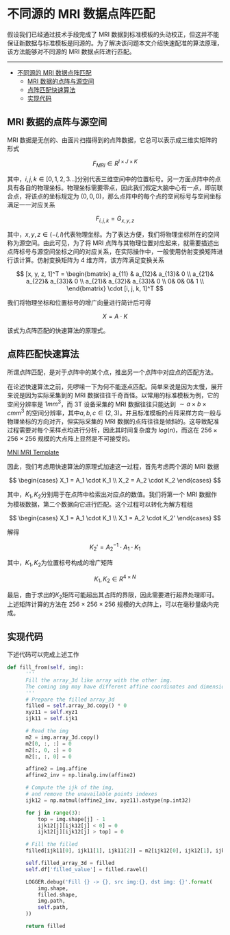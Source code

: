 # 不同源的 MRI 数据点阵匹配

假设我们已经通过技术手段完成了 MRI 数据到标准模板的头动校正，但这并不能保证新数据与标准模板是同源的。为了解决该问题本文介绍快速配准的算法原理，该方法能够对不同源的 MRI 数据点阵进行匹配。

---
- [不同源的 MRI 数据点阵匹配](#不同源的-mri-数据点阵匹配)
  - [MRI 数据的点阵与源空间](#mri-数据的点阵与源空间)
  - [点阵匹配快速算法](#点阵匹配快速算法)
  - [实现代码](#实现代码)


## MRI 数据的点阵与源空间

MRI 数据是无创的、由面片扫描得到的点阵数据，它总可以表示成三维实矩阵的形式

$$
F_{MRI} \in R^{I \times J \times K}
$$

其中，$i, j, k \in [0, 1, 2, 3 \dots ]$分别代表三维空间中的位置标号。另一方面点阵中的点具有各自的物理坐标。物理坐标需要零点，因此我们假定大脑中心有一点，即前联合点，将该点的坐标规定为 $(0, 0, 0)$，那么点阵中的每个点的空间标号与空间坐标满足一一对应关系

$$
F_{i, j, k} = G_{x, y, z}
$$

其中，$x, y, z \in (-l, l)$代表物理坐标。为了表达方便，我们将物理坐标所在的空间称为源空间。由此可见，为了将 MRI 点阵与其物理位置对应起来，就需要描述出点阵标号与源空间坐标之间的对应关系，在实际操作中，一般使用仿射变换矩阵进行该计算。仿射变换矩阵为 4 维方阵，该方阵满足变换关系

$$
[x, y, z, 1]^T =
\begin{bmatrix}
a_{11} & a_{12}& a_{13}& 0 \\
a_{21}& a_{22}& a_{33}& 0 \\
a_{21}& a_{32}& a_{33}& 0 \\
0& 0& 0& 1 \\
\end{bmatrix} \cdot
[i, j, k, 1]^T
$$

我们将物理坐标和位置标号的增广向量进行简计后可得

$$
X = A \cdot K
$$

该式为点阵匹配的快速算法的原理式。

## 点阵匹配快速算法

所谓点阵匹配，是对于点阵中的某个点，推出另一个点阵中对应点的匹配方法。

在论述快速算法之前，先啰嗦一下为何不能逐点匹配。简单来说是因为太慢，展开来说是因为实际采集到的 MRI 数据往往千奇百怪。以常用的标准模板为例，它的空间分辨率是 $1mm^3$，而 3T 设备采集的 MRI 数据往往只能达到 $\sim a \times b \times c mm^3$ 的空间分辨率，其中$a, b, c\in (2, 3)$。并且标准模板的点阵采样方向一般与物理坐标的方向对齐，但实际采集的 MRI 数据的点阵往往是倾斜的。这导致配准过程需要对每个采样点均进行分析，因此其时间复杂度为 $log(n)$，而这在 $256 \times 256 \times 256$ 规模的大点阵上显然是不可接受的。

[MNI MRI Template](https://neuroconductor.org/help/MNITemplate/)

因此，我们考虑用快速算法的原理式加速这一过程，首先考虑两个源的 MRI 数据

$$
\begin{cases}
X_1 = A_1 \cdot K_1 \\
X_2 = A_2 \cdot K_2
\end{cases}
$$

其中，$K_1, K_2$分别用于在点阵中检索出对应点的数值。我们将第一个 MRI 数据作为模板数据，第二个数据向它进行匹配。这个过程可以转化为解方程组

$$
\begin{cases}
X_1 = A_1 \cdot K_1 \\
X_1 = A_2 \cdot K_2'
\end{cases}
$$

解得

$$
K_2'=A_2^{-1} \cdot A_1 \cdot K_1
$$

其中，$K_1, K_2$为位置标号构成的增广矩阵

$$
K_1, K_2\in R^{4 \times N}
$$

最后，由于求出的$K_2$矩阵可能超出其占阵的界限，因此需要进行超界处理即可。上述矩阵计算的方法在 $256 \times 256 \times 256$ 规模的大点阵上，可以在毫秒量级内完成。

## 实现代码

下述代码可以完成上述工作

```python
def fill_from(self, img):
      '''
      Fill the array_3d like array with the other img.
      The coming img may have different affine coordinates and dimensions.
      '''
      # Prepare the filled array_3d
      filled = self.array_3d.copy() * 0
      xyz11 = self.xyz1
      ijk11 = self.ijk1

      # Read the img
      m2 = img.array_3d.copy()
      m2[0, :, :] = 0
      m2[:, 0, :] = 0
      m2[:, :, 0] = 0

      affine2 = img.affine
      affine2_inv = np.linalg.inv(affine2)

      # Compute the ijk of the img,
      # and remove the unavailable points indexes
      ijk12 = np.matmul(affine2_inv, xyz11).astype(np.int32)

      for j in range(3):
          top = img.shape[j] - 1
          ijk12[j][ijk12[j] < 0] = 0
          ijk12[j][ijk12[j] > top] = 0

      # Fill the filled
      filled[ijk11[0], ijk11[1], ijk11[2]] = m2[ijk12[0], ijk12[1], ijk12[2]]

      self.filled_array_3d = filled
      self.df['filled_value'] = filled.ravel()

      LOGGER.debug('Fill {} -> {}, src img:{}, dst img: {}'.format(
          img.shape,
          filled.shape,
          img.path,
          self.path,
      ))

      return filled
```